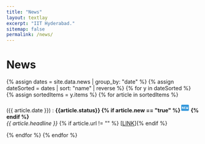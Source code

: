 ```yaml
---
title: "News"
layout: textlay
excerpt: "IIT Hyderabad."
sitemap: false
permalink: /news/
---
```


# News
{% assign dates = site.data.news | group_by: "date" %}
{% assign dateSorted = dates | sort: "name" | reverse %}
{% for y in dateSorted %}
   {% assign sortedItems = y.items %}
   {% for article in sortedItems %}
   <p>({{ article.date }}) : <b>{{article.status}} {% if article.new == "true" %}<svg xmlns="http://www.w3.org/2000/svg" x="0px" y="0px"
   width="24" height="24"
   viewBox="0 0 172 172"
   style=" fill:#4a90e2;"><g fill="none" fill-rule="nonzero" stroke="none" stroke-width="1" stroke-linecap="butt" stroke-linejoin="miter" stroke-miterlimit="10" stroke-dasharray="" stroke-dashoffset="0" font-family="none" font-weight="none" font-size="none" text-anchor="none" style="mix-blend-mode: normal"><path d="M0,172v-172h172v172z" fill="none"></path><g fill="#3498db"><path d="M143.33333,28.66667h-114.66667c-7.91917,0 -14.33333,6.41417 -14.33333,14.33333v86c0,7.91917 6.41417,14.33333 14.33333,14.33333h114.66667c7.91917,0 14.33333,-6.41417 14.33333,-14.33333v-86c0,-7.91917 -6.41417,-14.33333 -14.33333,-14.33333zM55.65633,107.5v0c-1.85617,0 -3.569,-1.00333 -4.47917,-2.623l-14.37633,-25.671v24.23767c0.00717,2.24317 -1.81317,4.05633 -4.04917,4.05633h-0.02867c-2.24317,0 -4.05633,-1.81317 -4.05633,-4.05633v-33.81233c0,-2.83083 2.3005,-5.13133 5.13133,-5.13133v0c1.85617,0 3.569,1.00333 4.47917,2.623l14.39783,25.72833v-24.295c0,-2.24317 1.81317,-4.05633 4.05633,-4.05633v0c2.24317,0 4.05633,1.81317 4.05633,4.05633v33.81233c0,2.83083 -2.3005,5.13133 -5.13133,5.13133zM94.67167,107.5h-18.22483c-2.6445,0 -4.78017,-2.13567 -4.78017,-4.78017v-33.43967c0,-2.6445 2.13567,-4.78017 4.78017,-4.78017h18.17467c1.9135,0 3.46867,1.55517 3.46867,3.46867v0.2365c0,1.9135 -1.55517,3.46867 -3.46867,3.46867h-12.427c-1.31867,0 -2.3865,1.06783 -2.3865,2.3865v5.46817c0,1.31867 1.06783,2.3865 2.3865,2.3865h9.76817c1.9135,0 3.46867,1.55517 3.46867,3.46867v0c0,1.9135 -1.55517,3.46867 -3.46867,3.46867h-9.76817c-1.31867,0 -2.3865,1.06783 -2.3865,2.3865v6.73667c0,1.31867 1.06783,2.3865 2.3865,2.3865h12.47717c1.9135,0 3.46867,1.55517 3.46867,3.46867v0.17917c0,1.935 -1.548,3.49017 -3.46867,3.49017zM143.33333,100.33333c0,3.94167 -2.6875,7.16667 -5.96983,7.16667h-23.8865c-3.2895,0 -5.977,-3.225 -5.977,-7.16667v-32.0995c0,-2.064 1.66983,-3.73383 3.73383,-3.73383v0c2.064,0 3.73383,1.66983 3.73383,3.73383v25.24817c0,1.849 1.49783,3.34683 3.34683,3.34683h0.05733c1.849,0 3.34683,-1.49783 3.34683,-3.34683v-18.15317c0,-2.064 1.66983,-3.73383 3.73383,-3.73383v0c2.064,0 3.73383,1.66983 3.73383,3.73383v18.0815c0,1.849 1.49783,3.34683 3.34683,3.34683v0c1.849,0 3.34683,-1.49783 3.34683,-3.34683v-25.1765c-0.01433,-2.064 1.66267,-3.73383 3.7195,-3.73383v0c2.064,0 3.73383,1.66983 3.73383,3.73383z"></path></g></g></svg> {% endif %} </b><br>
   <em>{{ article.headline }}</em> {% if article.url != "" %} [<a href="{{ article.url}}" target="_blank">LINK</a>]{% endif %}</p>
   {% endfor %}
{% endfor %}